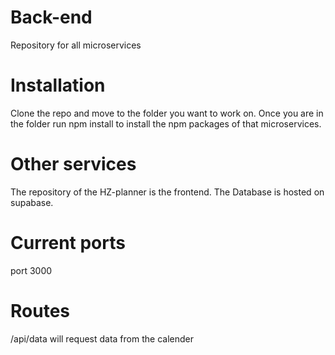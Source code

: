 # Back-end
Repository for all microservices

# Installation
Clone the repo and move to the folder you want to work on. Once you are in the folder run npm install to install the npm packages of that microservices.

# Other services
The repository of the HZ-planner is the frontend. The Database is hosted on supabase.

# Current ports
port 3000

# Routes
/api/data will request data from the calender